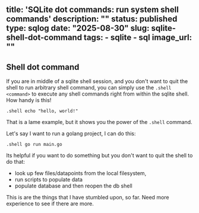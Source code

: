 title: 'SQLite dot commands: run system shell commands'
description: ""
status: published
type: sqlog
date: "2025-08-30"
slug: sqlite-shell-dot-command
tags:
    - sqlite
    - sql
image_url: ""
---

## Shell dot command

If you are in middle of a sqlite shell session, and you don't want to quit the shell to run arbitrary shell command, you can simply use the `.shell <command>` to execute any shell commands right from within the sqlite shell. How handy is this!

```sqlite
.shell echo "hello, world!"
```

That is a lame example, but it shows you the power of the `.shell` command.

Let's say I want to run a golang project, I can do this:

```sqlite
.shell go run main.go
```

Its helpful if you want to do something but you don't want to quit the shell to do that:
- look up few files/datapoints from the local filesystem,
- run scripts to populate data
- populate database and then reopen the db shell

This is are the things that I have stumbled upon, so far. Need more experience to see if there are more.




